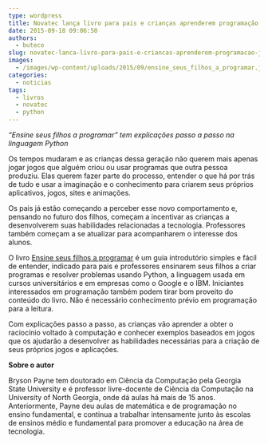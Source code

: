 ```yaml
---
type: wordpress
title: Novatec lança livro para pais e crianças aprenderem programação juntos
date: 2015-09-18 09:06:50
authors:
  - buteco
slug: novatec-lanca-livro-para-pais-e-criancas-aprenderem-programacao-juntos
images:
  - /images/wp-content/uploads/2015/09/ensine_seus_filhos_a_programar.jpg
categories:
  - noticias
tags:
  - livros
  - novatec
  - python
---
```


<em>“Ensine seus filhos a programar” tem explicações passo a passo na linguagem Python</em>

Os tempos mudaram e as crianças dessa geração não querem mais apenas jogar jogos que alguém criou ou usar programas que outra pessoa produziu. Elas querem fazer parte do processo, entender o que há por trás de tudo e usar a imaginação e o conhecimento para criarem seus próprios aplicativos, jogos, sites e animações.

<!--more-->

Os pais já estão começando a perceber esse novo comportamento e, pensando no futuro dos filhos, começam a incentivar as crianças a desenvolverem suas habilidades relacionadas a tecnologia. Professores também começam a se atualizar para acompanharem o interesse dos alunos.

O livro <a href="http://novatec.com.br/livros/ensineseusfilhosaprogramar/">Ensine seus filhos a programar</a> é um guia introdutório simples e fácil de entender, indicado para pais e professores ensinarem seus filhos a criar programas e resolver problemas usando Python, a linguagem usada em cursos universitários e em empresas como o Google e o IBM. Iniciantes interessados em programação também podem tirar bom proveito do conteúdo do livro. Não é necessário conhecimento prévio em programação para a leitura.

Com explicações passo a passo, as crianças vão aprender a obter o raciocínio voltado à computação e conhecer exemplos baseados em jogos que os ajudarão a desenvolver as habilidades necessárias para a criação de seus próprios jogos e aplicações.

<strong>Sobre o autor</strong>

Bryson Payne tem doutorado em Ciência da Computação pela Georgia State University e é professor livre-docente de Ciência da Computação na University of North Georgia, onde dá aulas há mais de 15 anos. Anteriormente, Payne deu aulas de matemática e de programação no ensino fundamental, e continua a trabalhar intensamente junto às escolas de ensinos médio e fundamental para promover a educação na área de tecnologia.
